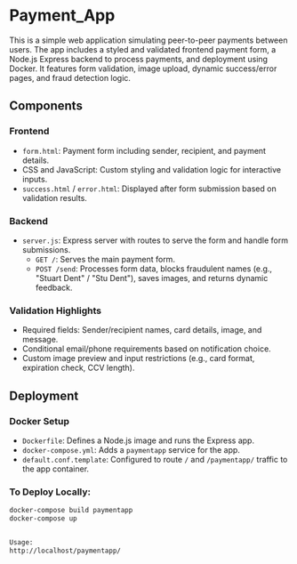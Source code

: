# Payment_App

This is a simple web application simulating peer-to-peer payments between users. The app includes a styled and validated frontend payment form, a Node.js Express backend to process payments, and deployment using Docker. It features form validation, image upload, dynamic success/error pages, and fraud detection logic.

## Components

### Frontend
- `form.html`: Payment form including sender, recipient, and payment details.
- CSS and JavaScript: Custom styling and validation logic for interactive inputs.
- `success.html` / `error.html`: Displayed after form submission based on validation results.

### Backend
- `server.js`: Express server with routes to serve the form and handle form submissions.
  - `GET /`: Serves the main payment form.
  - `POST /send`: Processes form data, blocks fraudulent names (e.g., "Stuart Dent" / "Stu Dent"), saves images, and returns dynamic feedback.

### Validation Highlights
- Required fields: Sender/recipient names, card details, image, and message.
- Conditional email/phone requirements based on notification choice.
- Custom image preview and input restrictions (e.g., card format, expiration check, CCV length).
  
## Deployment

### Docker Setup
- `Dockerfile`: Defines a Node.js image and runs the Express app.
- `docker-compose.yml`: Adds a `paymentapp` service for the app.
- `default.conf.template`: Configured to route `/` and `/paymentapp/` traffic to the app container.

### To Deploy Locally:
```bash
docker-compose build paymentapp
docker-compose up


Usage:
http://localhost/paymentapp/



